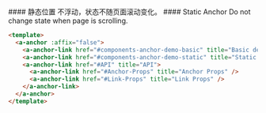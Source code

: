 <cn>
#### 静态位置
不浮动，状态不随页面滚动变化。
</cn>

<us>
#### Static Anchor
Do not change state when page is scrolling.
</us>

```html
<template>
  <a-anchor :affix="false">
    <a-anchor-link href="#components-anchor-demo-basic" title="Basic demo" />
    <a-anchor-link href="#components-anchor-demo-static" title="Static demo" />
    <a-anchor-link href="#API" title="API">
      <a-anchor-link href="#Anchor-Props" title="Anchor Props" />
      <a-anchor-link href="#Link-Props" title="Link Props" />
    </a-anchor-link>
  </a-anchor>
</template>
```
